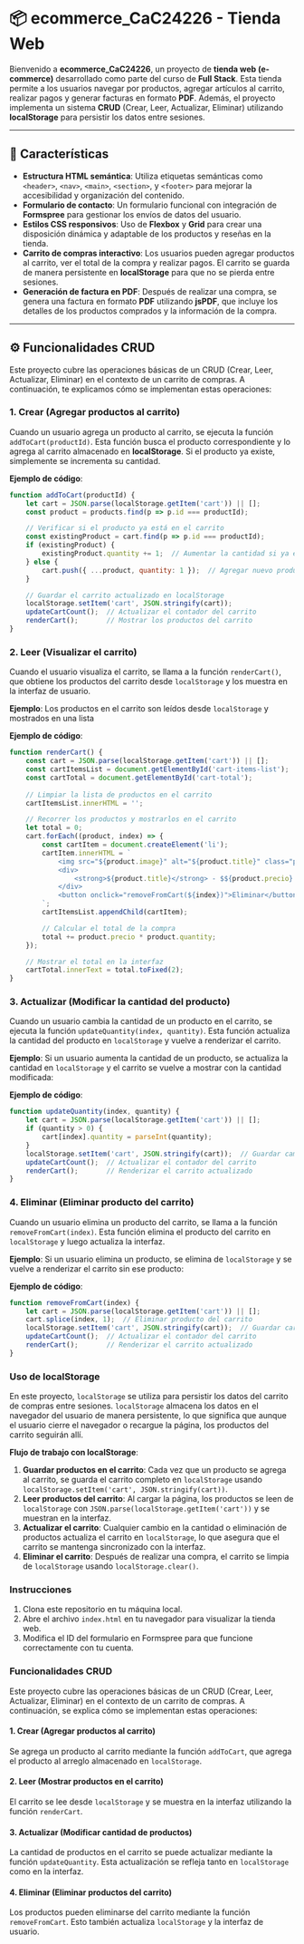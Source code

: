 # 📦 **ecommerce_CaC24226 - Tienda Web**

Bienvenido a **ecommerce_CaC24226**, un proyecto de **tienda web (e-commerce)** desarrollado como parte del curso de **Full Stack**. Esta tienda permite a los usuarios navegar por productos, agregar artículos al carrito, realizar pagos y generar facturas en formato **PDF**. Además, el proyecto implementa un sistema **CRUD** (Crear, Leer, Actualizar, Eliminar) utilizando **localStorage** para persistir los datos entre sesiones.

---

## 🚀 **Características**

- **Estructura HTML semántica**: Utiliza etiquetas semánticas como `<header>`, `<nav>`, `<main>`, `<section>`, y `<footer>` para mejorar la accesibilidad y organización del contenido.
- **Formulario de contacto**: Un formulario funcional con integración de **Formspree** para gestionar los envíos de datos del usuario.
- **Estilos CSS responsivos**: Uso de **Flexbox** y **Grid** para crear una disposición dinámica y adaptable de los productos y reseñas en la tienda.
- **Carrito de compras interactivo**: Los usuarios pueden agregar productos al carrito, ver el total de la compra y realizar pagos. El carrito se guarda de manera persistente en **localStorage** para que no se pierda entre sesiones.
- **Generación de factura en PDF**: Después de realizar una compra, se genera una factura en formato **PDF** utilizando **jsPDF**, que incluye los detalles de los productos comprados y la información de la compra.

---

## ⚙️ **Funcionalidades CRUD**

Este proyecto cubre las operaciones básicas de un CRUD (Crear, Leer, Actualizar, Eliminar) en el contexto de un carrito de compras. A continuación, te explicamos cómo se implementan estas operaciones:

### 1. **Crear (Agregar productos al carrito)**
Cuando un usuario agrega un producto al carrito, se ejecuta la función `addToCart(productId)`. Esta función busca el producto correspondiente y lo agrega al carrito almacenado en **localStorage**. Si el producto ya existe, simplemente se incrementa su cantidad.

**Ejemplo de código**:

```javascript
function addToCart(productId) {
    let cart = JSON.parse(localStorage.getItem('cart')) || [];
    const product = products.find(p => p.id === productId);

    // Verificar si el producto ya está en el carrito
    const existingProduct = cart.find(p => p.id === productId);
    if (existingProduct) {
        existingProduct.quantity += 1;  // Aumentar la cantidad si ya está en el carrito
    } else {
        cart.push({ ...product, quantity: 1 });  // Agregar nuevo producto
    }

    // Guardar el carrito actualizado en localStorage
    localStorage.setItem('cart', JSON.stringify(cart));
    updateCartCount();  // Actualizar el contador del carrito
    renderCart();       // Mostrar los productos del carrito
}
```

### 2. **Leer (Visualizar el carrito)**
Cuando el usuario visualiza el carrito, se llama a la función `renderCart()`, que obtiene los productos del carrito desde `localStorage` y los muestra en la interfaz de usuario.

**Ejemplo**: Los productos en el carrito son leídos desde `localStorage` y mostrados en una lista

**Ejemplo de código**:

```javascript
function renderCart() {
    const cart = JSON.parse(localStorage.getItem('cart')) || [];
    const cartItemsList = document.getElementById('cart-items-list');
    const cartTotal = document.getElementById('cart-total');
    
    // Limpiar la lista de productos en el carrito
    cartItemsList.innerHTML = '';

    // Recorrer los productos y mostrarlos en el carrito
    let total = 0;
    cart.forEach((product, index) => {
        const cartItem = document.createElement('li');
        cartItem.innerHTML = `
            <img src="${product.image}" alt="${product.title}" class="product-image">
            <div>
                <strong>${product.title}</strong> - $${product.precio} x ${product.quantity}
            </div>
            <button onclick="removeFromCart(${index})">Eliminar</button>
        `;
        cartItemsList.appendChild(cartItem);

        // Calcular el total de la compra
        total += product.precio * product.quantity;
    });

    // Mostrar el total en la interfaz
    cartTotal.innerText = total.toFixed(2);
}
```

### 3. **Actualizar (Modificar la cantidad del producto)**
Cuando un usuario cambia la cantidad de un producto en el carrito, se ejecuta la función `updateQuantity(index, quantity)`. Esta función actualiza la cantidad del producto en `localStorage` y vuelve a renderizar el carrito.

**Ejemplo**: Si un usuario aumenta la cantidad de un producto, se actualiza la cantidad en `localStorage` y el carrito se vuelve a mostrar con la cantidad modificada:

**Ejemplo de código**:

```javascript
function updateQuantity(index, quantity) {
    let cart = JSON.parse(localStorage.getItem('cart')) || [];
    if (quantity > 0) {
        cart[index].quantity = parseInt(quantity);
    }
    localStorage.setItem('cart', JSON.stringify(cart));  // Guardar cambios en localStorage
    updateCartCount();  // Actualizar el contador del carrito
    renderCart();       // Renderizar el carrito actualizado
}
```

### 4. **Eliminar (Eliminar producto del carrito)**
Cuando un usuario elimina un producto del carrito, se llama a la función `removeFromCart(index)`. Esta función elimina el producto del carrito en `localStorage` y luego actualiza la interfaz.

**Ejemplo**: Si un usuario elimina un producto, se elimina de `localStorage` y se vuelve a renderizar el carrito sin ese producto:

**Ejemplo de código**:

```javascript
function removeFromCart(index) {
    let cart = JSON.parse(localStorage.getItem('cart')) || [];
    cart.splice(index, 1);  // Eliminar producto del carrito
    localStorage.setItem('cart', JSON.stringify(cart));  // Guardar carrito actualizado en localStorage
    updateCartCount();  // Actualizar el contador del carrito
    renderCart();       // Renderizar el carrito actualizado
}
```

### Uso de localStorage

En este proyecto, `localStorage` se utiliza para persistir los datos del carrito de compras entre sesiones. `localStorage` almacena los datos en el navegador del usuario de manera persistente, lo que significa que aunque el usuario cierre el navegador o recargue la página, los productos del carrito seguirán allí.

**Flujo de trabajo con localStorage**:
1. **Guardar productos en el carrito**: Cada vez que un producto se agrega al carrito, se guarda el carrito completo en `localStorage` usando `localStorage.setItem('cart', JSON.stringify(cart))`.
2. **Leer productos del carrito**: Al cargar la página, los productos se leen de `localStorage` con `JSON.parse(localStorage.getItem('cart'))` y se muestran en la interfaz.
3. **Actualizar el carrito**: Cualquier cambio en la cantidad o eliminación de productos actualiza el carrito en `localStorage`, lo que asegura que el carrito se mantenga sincronizado con la interfaz.
4. **Eliminar el carrito**: Después de realizar una compra, el carrito se limpia de `localStorage` usando `localStorage.clear()`.

### Instrucciones

1. Clona este repositorio en tu máquina local.
2. Abre el archivo `index.html` en tu navegador para visualizar la tienda web.
3. Modifica el ID del formulario en Formspree para que funcione correctamente con tu cuenta.

### Funcionalidades CRUD

Este proyecto cubre las operaciones básicas de un CRUD (Crear, Leer, Actualizar, Eliminar) en el contexto de un carrito de compras. A continuación, se explica cómo se implementan estas operaciones:

#### 1. Crear (Agregar productos al carrito)
Se agrega un producto al carrito mediante la función `addToCart`, que agrega el producto al arreglo almacenado en `localStorage`.

#### 2. Leer (Mostrar productos en el carrito)
El carrito se lee desde `localStorage` y se muestra en la interfaz utilizando la función `renderCart`.

#### 3. Actualizar (Modificar cantidad de productos)
La cantidad de productos en el carrito se puede actualizar mediante la función `updateQuantity`. Esta actualización se refleja tanto en `localStorage` como en la interfaz.

#### 4. Eliminar (Eliminar productos del carrito)
Los productos pueden eliminarse del carrito mediante la función `removeFromCart`. Esto también actualiza `localStorage` y la interfaz de usuario.


